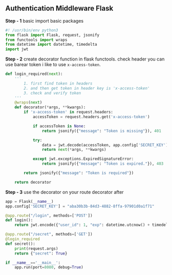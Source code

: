 ## Authentication Middleware Flask
**Step - 1**
basic import basic packages
```python
#! /usr/bin/env python3
from flask import Flask, request, jsonify
from functools import wraps
from datetime import datetime, timedelta
import jwt
```
**Step - 2**
create decorator function in flask functools. check header you can use barear token i like to use `x-access-token`.
```python
def login_required(next):
	'''
		1. first find token in headers 
		2. and then get token in header key is 'x-access-token'
		3. check and verify token
	'''
	@wraps(next)
	def decorator(*args, **kwargs):
		if 'x-access-token' in request.headers:
			accessToken = request.headers.get('x-access-token')

			if accessToken is None:
				return jsonify({"message": "Token is missing"}), 401

			try:
				data = jwt.decode(accessToken, app.config['SECRET_KEY'], algorithms=["HS256"])
				return next(*args, **kwargs)

			except jwt.exceptions.ExpiredSignatureError:
				return jsonify({"message": "Token is expired."}), 403

		return jsonify({"message": "Token is required"})

	return decorator
```
**Step - 3**
use the decorator on your route decorator after
```python
app = Flask(__name__)
app.config['SECRET_KEY'] = "aba30b3b-84d3-4882-8ffa-97901d0a1f71"

@app.route("/login", methods=['POST'])
def login():
	return jwt.encode({"user_id": 1, "exp": datetime.utcnow() + timedelta(minutes=2) }, app.config['SECRET_KEY']) 

@app.route("/secret", methods=['GET'])
@login_required
def secret():
	print(request.args)
	return {"secret": True}

if __name__=='__main__':
	app.run(port=8080, debug=True)
```
